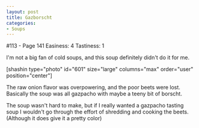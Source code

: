```yaml
---
layout: post
title: Gazborscht
categories:
- Soups
---
```


#113 - Page 141
Easiness: 4
Tastiness: 1

I'm not a big fan of cold soups, and this soup definitely didn't do it for me.

[shashin type="photo" id="601" size="large" columns="max" order="user" position="center"]

The raw onion flavor was overpowering, and the poor beets were lost. Basically the soup was all gazpacho with maybe a teeny bit of borscht.

The soup wasn't hard to make, but if I really wanted a gazpacho tasting soup I wouldn't go through the effort of shredding and cooking the beets. (Although it does give it a pretty color)
